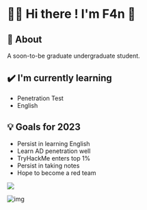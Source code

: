 # **🙋‍♂️ Hi there ! I'm F4n 👋**



## 🧐 About

A soon-to-be graduate undergraduate student.



## ✔️ I'm currently learning

- Penetration Test
- English



## 💡 Goals for 2023

- Persist in learning English
- Learn AD penetration well
- TryHackMe enters top 1%
- Persist in taking notes
- Hope to become a red team





[<img src="https://tryhackme-badges.s3.amazonaws.com/F4n.png">](https://tryhackme-badges.s3.amazonaws.com/F4n.png)

![img](https://www.hackthebox.com/badge/image/192572)

